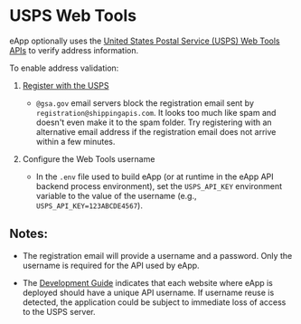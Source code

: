 # USPS Web Tools

eApp optionally uses the [United States Postal Service (USPS) Web Tools APIs](https://www.usps.com/business/web-tools-apis/welcome.htm) to verify address information.

To enable address validation:

1. [Register with the USPS](https://registration.shippingapis.com)
    * `@gsa.gov` email servers block the registration email sent by `registration@shippingapis.com`. It looks too much like spam and doesn't even make it to the spam folder. Try registering with an alternative email address if the registration email does not arrive within a few minutes.

1. Configure the Web Tools username 
    * In the `.env` file used to build eApp (or at runtime in the eApp API backend process environment), set the `USPS_API_KEY` environment variable to the value of the username (e.g., `USPS_API_KEY=123ABCDE4567`).
    
    
## Notes:

* The registration email will provide a username and a password. Only the username is required for the API used by eApp.

* The [Development Guide](https://www.usps.com/business/web-tools-apis/general-api-developer-guide.pdf) indicates that each website where eApp is deployed should have a unique API username. If username reuse is detected, the application could be subject to immediate loss of access to the USPS server.
